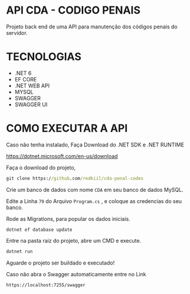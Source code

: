# API CDA - CODIGO PENAIS
Projeto back end de uma API para manutenção dos códigos penais do servidor.

# TECNOLOGIAS

- .NET 6
- EF CORE
- .NET WEB API
- MYSQL
- SWAGGER
- SWAGGER UI


# COMO EXECUTAR A API

Caso não tenha instalado, Faça Download do .NET SDK e .NET RUNTIME

https://dotnet.microsoft.com/en-us/download


Faça o download do projeto,

```cmd
git clone https://github.com/redkiil/cda-penal-codes
```

Crie um banco de dados com nome `CDA` em seu banco de dados MySQL.

Edite a Linha `79` do Arquivo `Program.cs` , e coloque as credencias do seu banco.

Rode as Migrations, para popular os dados iniciais.

```
dotnet ef database update
```

Entre na pasta raiz do projeto, abre um CMD e execute.

```cmd
dotnet run
```
Aguarde o projeto ser buildado e executado!

Caso não abra o Swagger automaticamente entre no Link

```
https://localhost:7255/swagger
```